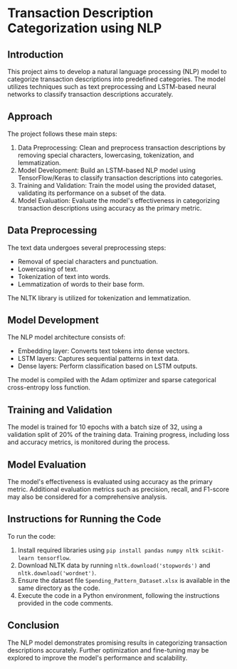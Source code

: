 # Transaction Description Categorization using NLP

## Introduction
This project aims to develop a natural language processing (NLP) model to categorize transaction descriptions into predefined categories. The model utilizes techniques such as text preprocessing and LSTM-based neural networks to classify transaction descriptions accurately.

## Approach
The project follows these main steps:
1. Data Preprocessing: Clean and preprocess transaction descriptions by removing special characters, lowercasing, tokenization, and lemmatization.
2. Model Development: Build an LSTM-based NLP model using TensorFlow/Keras to classify transaction descriptions into categories.
3. Training and Validation: Train the model using the provided dataset, validating its performance on a subset of the data.
4. Model Evaluation: Evaluate the model's effectiveness in categorizing transaction descriptions using accuracy as the primary metric.

## Data Preprocessing
The text data undergoes several preprocessing steps:
- Removal of special characters and punctuation.
- Lowercasing of text.
- Tokenization of text into words.
- Lemmatization of words to their base form.

The NLTK library is utilized for tokenization and lemmatization.

## Model Development
The NLP model architecture consists of:
- Embedding layer: Converts text tokens into dense vectors.
- LSTM layers: Captures sequential patterns in text data.
- Dense layers: Perform classification based on LSTM outputs.

The model is compiled with the Adam optimizer and sparse categorical cross-entropy loss function.

## Training and Validation
The model is trained for 10 epochs with a batch size of 32, using a validation split of 20% of the training data. Training progress, including loss and accuracy metrics, is monitored during the process.

## Model Evaluation
The model's effectiveness is evaluated using accuracy as the primary metric. Additional evaluation metrics such as precision, recall, and F1-score may also be considered for a comprehensive analysis.

## Instructions for Running the Code
To run the code:
1. Install required libraries using `pip install pandas numpy nltk scikit-learn tensorflow`.
2. Download NLTK data by running `nltk.download('stopwords')` and `nltk.download('wordnet')`.
3. Ensure the dataset file `Spending_Pattern_Dataset.xlsx` is available in the same directory as the code.
4. Execute the code in a Python environment, following the instructions provided in the code comments.

## Conclusion
The NLP model demonstrates promising results in categorizing transaction descriptions accurately. Further optimization and fine-tuning may be explored to improve the model's performance and scalability.



